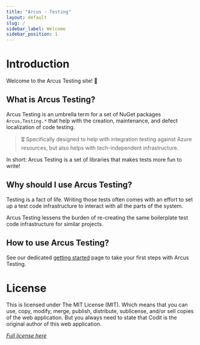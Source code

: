```yaml
---
title: "Arcus - Testing"
layout: default
slug: /
sidebar_label: Welcome
sidebar_position: 1
---
```


# Introduction
Welcome to the Arcus Testing site! 🎉

## What is Arcus Testing?
Arcus Testing is an umbrella term for a set of NuGet packages `Arcus.Testing.*` that help with the creation, maintenance, and defect localization of code testing.

> 🎖️ Specifically designed to help with integration testing against Azure resources, but also helps with tech-independent infrastructure.

In short: Arcus Testing is a set of libraries that makes tests more fun to write!

## Why should I use Arcus Testing?
Testing is a fact of life. Writing those tests often comes with an effort to set up a test code infrastructure to interact with all the parts of the system.

Arcus Testing lessens the burden of re-creating the same boilerplate test code infrastructure for similar projects.

## How to use Arcus Testing?
See our dedicated [getting started](02-getting-started.md) page to take your first steps with Arcus Testing.

# License
This is licensed under The MIT License (MIT). Which means that you can use, copy, modify, merge, publish, distribute, sublicense, and/or sell copies of the web application. But you always need to state that Codit is the original author of this web application.

_[Full license here](https://github.com/arcus-azure/arcus.testing/blob/master/LICENSE)_
